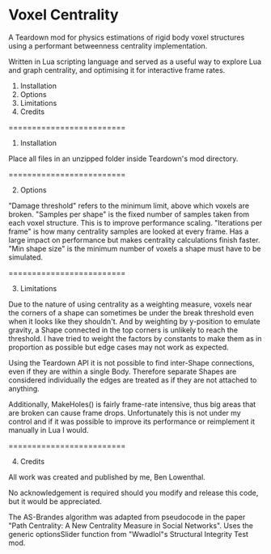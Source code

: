 # Voxel Centrality
A Teardown mod for physics estimations of rigid body voxel structures using a performant betweenness centrality implementation.

Written in Lua scripting language and served as a useful way to explore Lua and graph centrality, and optimising it for interactive frame rates.

1. Installation
2. Options
3. Limitations
4. Credits

=========================

1. Installation

Place all files in an unzipped folder inside Teardown's mod directory. 

=========================

2. Options

"Damage threshold" refers to the minimum limit, above which voxels are broken.
"Samples per shape" is the fixed number of samples taken from each voxel structure. This is to improve performance scaling.
"Iterations per frame" is how many centrality samples are looked at every frame. Has a large impact on performance but makes centrality calculations finish faster.
"Min shape size" is the minimum number of voxels a shape must have to be simulated.

=========================

3. Limitations

Due to the nature of using centrality as a weighting measure, voxels near the corners of a shape can sometimes be under the break threshold even when it looks like they shouldn't. And by weighting by y-position to emulate gravity, a Shape connected in the top corners is unlikely to reach the threshold. I have tried to weight the factors by constants to make them as in proportion as possible but edge cases may not work as expected.

Using the Teardown API it is not possible to find inter-Shape connections, even if they are within a single Body. Therefore separate Shapes are considered individually the edges are treated as if they are not attached to anything.

Additionally, MakeHoles() is fairly frame-rate intensive, thus big areas that are broken can cause frame drops. Unfortunately this is not under my control and if it was possible to improve its performance or reimplement it manually in Lua I would.

=========================

4. Credits

All work was created and published by me, Ben Lowenthal.

No acknowledgement is required should you modify and release this code, but it would be appreciated.

The AS-Brandes algorithm was adapted from pseudocode in the paper "Path Centrality: A New Centrality Measure in Social Networks".
Uses the generic optionsSlider function from "Wwadlol"s Structural Integrity Test mod.
